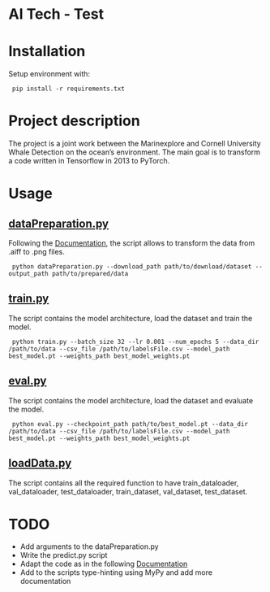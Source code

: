 # AI Tech - Test

# Installation
Setup environment with:

```
 pip install -r requirements.txt
```

# Project description
The project is a joint work between the Marinexplore and Cornell University Whale Detection on the ocean’s environment. The main goal is to transform a code written in Tensorflow in 2013 to PyTorch.

# Usage
## [dataPreparation.py](https://github.com/morphseur/WhaleDetection/blob/master/src/dataPreparation.py)
Following the [Documentation](https://www.kaggle.com/code/diegoasuarezg/transforming-2khz-aiff-whale-audio-to-png), the script allows to transform the data from .aiff to .png files.

```
 python dataPreparation.py --download_path path/to/download/dataset --output_path path/to/prepared/data
```

## [train.py](https://github.com/morphseur/WhaleDetection/blob/master/src/train.py)
The script contains the model architecture, load the dataset and train the model.
```
 python train.py --batch_size 32 --lr 0.001 --num_epochs 5 --data_dir /path/to/data --csv_file /path/to/labelsFile.csv --model_path best_model.pt --weights_path best_model_weights.pt 
```

## [eval.py](https://github.com/morphseur/WhaleDetection/blob/master/src/eval.py)
The script contains the model architecture, load the dataset and evaluate the model.
```
 python eval.py --checkpoint_path path/to/best_model.pt --data_dir /path/to/data --csv_file /path/to/labelsFile.csv --model_path best_model.pt --weights_path best_model_weights.pt 
```

## [loadData.py](https://github.com/morphseur/WhaleDetection/blob/master/src/loadData.py)
The script contains all the required function to have train_dataloader, val_dataloader, test_dataloader, train_dataset, val_dataset, test_dataset.

# TODO
  - Add arguments to the dataPreparation.py  
  - Write the predict.py script  
  - Adapt the code as in the following [Documentation](https://github.com/cs230-stanford/cs230-code-examples/tree/master/pytorch/vision)  
  - Add to the scripts type-hinting using MyPy and add more documentation  
